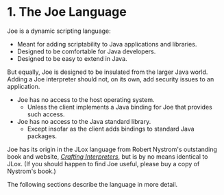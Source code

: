 # 1. The Joe Language

Joe is a dynamic scripting language:

- Meant for adding scriptability to Java applications and libraries.
- Designed to be comfortable for Java developers.
- Designed to be easy to extend in Java.

But equally, Joe is designed to be insulated from the larger Java world.
Adding a Joe interpreter should not, on its own, add security issues to
an application.

- Joe has no access to the host operating system.
  - Unless the client implements a Java binding for Joe that 
    provides such access.
- Joe has no access to the Java standard library.
  - Except insofar as the client adds bindings to standard Java
    packages.

Joe has its origin in the JLox language from Robert Nystrom's 
outstanding book and website, 
[*Crafting Interpreters*](https://craftinginterpreters.com), but is
by no means identical to JLox.  (If you should happen to find 
Joe useful, please buy a copy of Nystrom's book.)

The following sections describe the language in more detail.